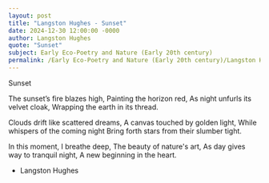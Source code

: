 ```yaml
---
layout: post
title: "Langston Hughes - Sunset"
date: 2024-12-30 12:00:00 -0000
author: Langston Hughes
quote: "Sunset"
subject: Early Eco-Poetry and Nature (Early 20th century)
permalink: /Early Eco-Poetry and Nature (Early 20th century)/Langston Hughes/Langston Hughes - Sunset
---
```


Sunset

The sunset’s fire blazes high,
Painting the horizon red,
As night unfurls its velvet cloak,
Wrapping the earth in its thread.

Clouds drift like scattered dreams,
A canvas touched by golden light,
While whispers of the coming night
Bring forth stars from their slumber tight.

In this moment, I breathe deep,
The beauty of nature's art,
As day gives way to tranquil night,
A new beginning in the heart.

- Langston Hughes

